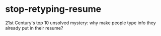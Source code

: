 # stop-retyping-resume
21st Century's top 10 unsolved mystery: why make people type info they already put in their resume?
